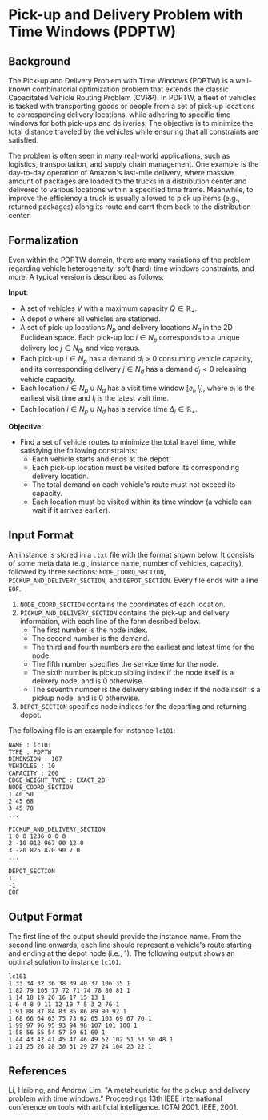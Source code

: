 # Pick-up and Delivery Problem with Time Windows (PDPTW)

## Background
The Pick-up and Delivery Problem with Time Windows (PDPTW) is a well-known combinatorial optimization problem that extends the classic Capacitated Vehicle Routing Problem (CVRP). In PDPTW, a fleet of vehicles is tasked with transporting goods or people from a set of pick-up locations to corresponding delivery locations, while adhering to specific time windows for both pick-ups and deliveries. The objective is to minimize the total distance traveled by the vehicles while ensuring that all constraints are satisfied.

The problem is often seen in many real-world applications, such as logistics, transportation, and supply chain management. One example is the day-to-day operation of Amazon's last-mile delivery, where massive amount of packages are loaded to the trucks in a distribution center and delivered to various locations within a specified time frame. Meanwhile, to improve the efficiency a truck is usually allowed to pick up items (e.g., returned packages) along its route and carrt them back to the distribution center.

## Formalization
Even within the PDPTW domain, there are many variations of the problem regarding vehicle heterogeneity, soft (hard) time windows constraints, and more. A typical version is described as follows:

**Input**:
- A set of vehicles $V$ with a maximum capacity $Q \in \mathbb{R}_+$.
- A depot $o$ where all vehicles are stationed.
- A set of pick-up locations $N_p$ and delivery locations $N_d$ in the 2D Euclidean space. Each pick-up loc $i \in N_p$ corresponds to a unique delivery loc $j \in N_d$, and vice versus.
- Each pick-up $i \in N_p$ has a demand $d_i > 0$ consuming vehicle capacity, and its corresponding delivery $j \in N_d$ has a demand $d_j < 0$ releasing vehicle capacity.
- Each location $i \in N_p \cup N_d$ has a visit time window $[e_i, l_i]$, where $e_i$ is the earliest visit time and $l_i$ is the latest visit time.
- Each location $i \in N_p \cup N_d$ has a service time $\Delta_i \in \mathbb{R}_+$.

**Objective**:
- Find a set of vehicle routes to minimize the total travel time, while satisfying the following constraints:
  - Each vehicle starts and ends at the depot.
  - Each pick-up location must be visited before its corresponding delivery location.
  - The total demand on each vehicle's route must not exceed its capacity.
  - Each location must be visited within its time window (a vehicle can wait if it arrives earlier).

## Input Format
An instance is stored in a `.txt` file with the format shown below. It consists of some meta data (e.g., instance name, number of vehicles, capacity), followed by three sections: `NODE_COORD_SECTION`, `PICKUP_AND_DELIVERY_SECTION`, and `DEPOT_SECTION`. Every file ends with a line `EOF`. 

 1. `NODE_COORD_SECTION` contains the coordinates of each location.
 2. `PICKUP_AND_DELIVERY_SECTION` contains the pick-up and delivery information, with each line of the form desribed below.
    - The first number is the node index.
    - The second number is the demand.
    - The third and fourth numbers are the earliest and latest time for the node.
    - The fifth number specifies the service time for the node.
    - The sixth number is pickup sibling index if the node itself is a delivery node, and is 0 otherwise.
    - The seventh number is the delivery sibling index if the node itself is a pickup node, and is 0 otherwise.
3. `DEPOT_SECTION` specifies node indices for the departing and returning depot. 

The following file is an example for instance `lc101`:
```
NAME : lc101
TYPE : PDPTW
DIMENSION : 107
VEHICLES : 10
CAPACITY : 200
EDGE_WEIGHT_TYPE : EXACT_2D
NODE_COORD_SECTION
1 40 50
2 45 68
3 45 70
...

PICKUP_AND_DELIVERY_SECTION
1 0 0 1236 0 0 0
2 -10 912 967 90 12 0
3 -20 825 870 90 7 0
...

DEPOT_SECTION
1 
-1
EOF
```


## Output Format
The first line of the output should provide the instance name. From the second line onwards, each line should represent a vehicle's route starting and ending at the depot node (i.e., 1). The following output shows an optimal solution to instance `lc101`. 
```
lc101
1 33 34 32 36 38 39 40 37 106 35 1
1 82 79 105 77 72 71 74 78 80 81 1
1 14 18 19 20 16 17 15 13 1
1 6 4 8 9 11 12 10 7 5 3 2 76 1
1 91 88 87 84 83 85 86 89 90 92 1
1 68 66 64 63 75 73 62 65 103 69 67 70 1
1 99 97 96 95 93 94 98 107 101 100 1
1 58 56 55 54 57 59 61 60 1
1 44 43 42 41 45 47 46 49 52 102 51 53 50 48 1
1 21 25 26 28 30 31 29 27 24 104 23 22 1
```

## References
Li, Haibing, and Andrew Lim. "A metaheuristic for the pickup and delivery problem with time windows." Proceedings 13th IEEE international conference on tools with artificial intelligence. ICTAI 2001. IEEE, 2001.